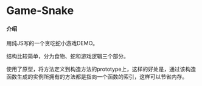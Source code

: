 # Game-Snake

#### 介绍
用纯JS写的一个贪吃蛇小游戏DEMO。

结构比较简单，分为食物、蛇和游戏逻辑三个部分。

使用了原型，将方法定义到构造方法的prototype上，这样的好处是，通过该构造函数生成的实例所拥有的方法都是指向一个函数的索引，这样可以节省内存。

